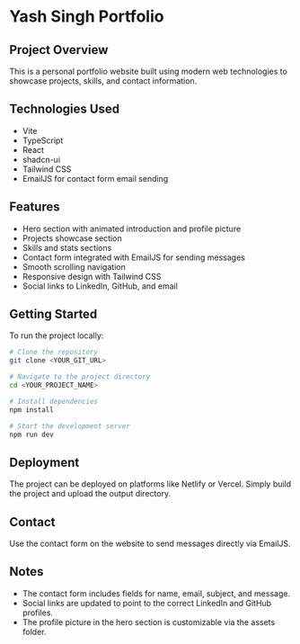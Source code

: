# Yash Singh Portfolio

## Project Overview

This is a personal portfolio website built using modern web technologies to showcase projects, skills, and contact information.

## Technologies Used

- Vite
- TypeScript
- React
- shadcn-ui
- Tailwind CSS
- EmailJS for contact form email sending

## Features

- Hero section with animated introduction and profile picture
- Projects showcase section
- Skills and stats sections
- Contact form integrated with EmailJS for sending messages
- Smooth scrolling navigation
- Responsive design with Tailwind CSS
- Social links to LinkedIn, GitHub, and email

## Getting Started

To run the project locally:

```sh
# Clone the repository
git clone <YOUR_GIT_URL>

# Navigate to the project directory
cd <YOUR_PROJECT_NAME>

# Install dependencies
npm install

# Start the development server
npm run dev
```

## Deployment

The project can be deployed on platforms like Netlify or Vercel. Simply build the project and upload the output directory.

## Contact

Use the contact form on the website to send messages directly via EmailJS.

## Notes

- The contact form includes fields for name, email, subject, and message.
- Social links are updated to point to the correct LinkedIn and GitHub profiles.
- The profile picture in the hero section is customizable via the assets folder.
